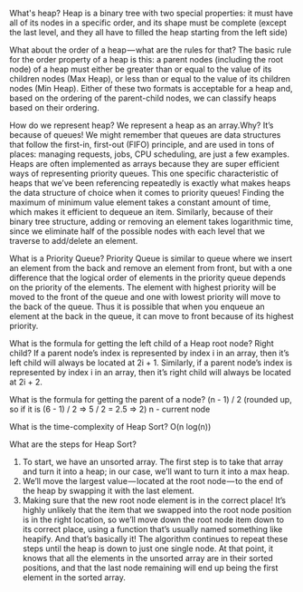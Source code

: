 What's heap?
Heap is a binary tree with two special properties: it must have all of its nodes in a specific order, and its shape must be complete (except the last level, and they all have to filled the heap starting from the left side)

What about the order of a heap — what are the rules for that?
The basic rule for the order property of a heap is this: a parent nodes (including the root node) of a heap must either be greater than or equal to the value of its children nodes (Max Heap), or less than or equal to the value of its children nodes (Min Heap). Either of these two formats is acceptable for a heap and, based on the ordering of the parent-child nodes, we can classify heaps based on their ordering.

How do we represent heap?
We represent a heap as an array.Why? It’s because of queues!
We might remember that queues are data structures that follow the first-in, first-out (FIFO) principle, and are used in tons of places: managing requests, jobs, CPU scheduling, are just a few examples. Heaps are often implemented as arrays because they are super efficient ways of representing priority queues.
This one specific characteristic of heaps that we’ve been referencing repeatedly is exactly what makes heaps the data structure of choice when it comes to priority queues! Finding the maximum of minimum value element takes a constant amount of time, which makes it efficient to dequeue an item. Similarly, because of their binary tree structure, adding or removing an element takes logarithmic time, since we eliminate half of the possible nodes with each level that we traverse to add/delete an element.

 What is a Priority Queue?
 Priority Queue is similar to queue where we insert an element from the back and remove an element from front, but with a one difference that the logical order of elements in the priority queue depends on the priority of the elements. The element with highest priority will be moved to the front of the queue and one with lowest priority will move to the back of the queue. Thus it is possible that when you enqueue an element at the back in the queue, it can move to front because of its highest priority.

 What is the formula for getting the left child of a Heap root node? Right child?
If a parent node’s index is represented by index i in an array, then it’s left child will always be located at 2i + 1. Similarly, if a parent node’s index is represented by index i in an array, then it’s right child will always be located at 2i + 2.

What is the formula for getting the parent of a node?
(n - 1) / 2 (rounded up, so if it is (6 - 1) / 2 => 5 / 2 = 2.5 => 2)
n - current node

 What is the time-complexity of Heap Sort?
 O(n log(n))

  What are the steps for Heap Sort?
  1. To start, we have an unsorted array. The first step is to take that array and turn it into a heap; in our case, we’ll want to turn it into a max heap.
2. We’ll move the largest value — located at the root node — to the end of the heap by swapping it with the last element.
3. Making sure that the new root node element is in the correct place! It’s highly unlikely that the item that we swapped into the root node position is in the right location, so we’ll move down the root node item down to its correct place, using a function that’s usually named something like heapify.
And that’s basically it! The algorithm continues to repeat these steps until the heap is down to just one single node. At that point, it knows that all the elements in the unsorted array are in their sorted positions, and that the last node remaining will end up being the first element in the sorted array.
